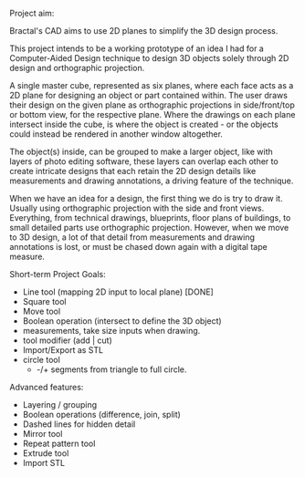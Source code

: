 Project aim:

Bractal's CAD aims to use 2D planes to simplify the 3D design process.

This project intends to be a working prototype of an idea I had for a Computer-Aided Design technique to design 3D objects solely through 2D design and orthographic projection.

A single master cube, represented as six planes, where each face acts as a 2D plane for designing an object or part contained within. The user draws their design on the given plane as orthographic projections in side/front/top or bottom view, for the respective plane. Where the drawings on each plane intersect inside the cube, is where the object is created - or the objects could instead be rendered in another window altogether.

The object(s) inside, can be grouped to make a larger object, like with layers of photo editing software, these layers can overlap each other to create intricate designs that each retain the 2D design details like measurements and drawing annotations, a driving feature of the technique.

When we have an idea for a design, the first thing we do is try to draw it. Usually using orthographic projection with the side and front views. Everything, from technical drawings, blueprints, floor plans of buildings, to small detailed parts use orthographic projection. However, when we move to 3D design, a lot of that detail from measurements and drawing annotations is lost, or must be chased down again with a digital tape measure.

Short-term Project Goals:

  - Line tool (mapping 2D input to local plane) [DONE]
  - Square tool
  - Move tool
  - Boolean operation (intersect to define the 3D object)
  - measurements, take size inputs when drawing.
  - tool modifier (add | cut)
  - Import/Export as STL
  - circle tool
    - -/+ segments from triangle to full circle.

Advanced features:

  - Layering / grouping
  - Boolean operations (difference, join, split)
  - Dashed lines for hidden detail
  - Mirror tool
  - Repeat pattern tool
  - Extrude tool
  - Import STL